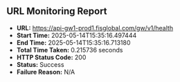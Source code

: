 ## URL Monitoring Report

- **URL:** https://api-gw1-prod1.fisglobal.com/gw/v1/health
- **Start Time:** 2025-05-14T15:35:16.497444
- **End Time:** 2025-05-14T15:35:16.713180
- **Total Time Taken:** 0.215736 seconds
- **HTTP Status Code:** 200
- **Status:** Success
- **Failure Reason:** N/A
